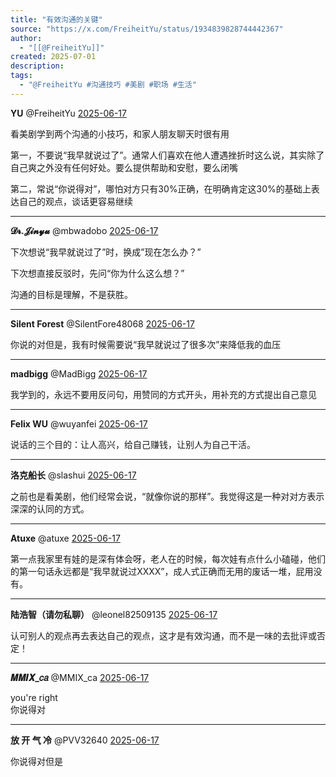 ```yaml
---
title: "有效沟通的关键"
source: "https://x.com/FreiheitYu/status/1934839828744442367"
author:
  - "[[@FreiheitYu]]"
created: 2025-07-01
description:
tags:
  - "@FreiheitYu #沟通技巧 #美剧 #职场 #生活"
---
```

**YU** @FreiheitYu [2025-06-17](https://x.com/FreiheitYu/status/1934839828744442367)

看美剧学到两个沟通的小技巧，和家人朋友聊天时很有用

第一，不要说“我早就说过了”。通常人们喜欢在他人遭遇挫折时这么说，其实除了自己爽之外没有任何好处。要么提供帮助和安慰，要么闭嘴

第二，常说“你说得对”，哪怕对方只有30%正确，在明确肯定这30%的基础上表达自己的观点，谈话更容易继续

---

**𝓓𝓻.𝓙𝓲𝓷𝔂𝓾** @mbwadobo [2025-06-17](https://x.com/mbwadobo/status/1934937236660965499)

下次想说“我早就说过了”时，换成”现在怎么办？”

下次想直接反驳时，先问“你为什么这么想？”

沟通的目标是理解，不是获胜。

---

**Silent Forest** @SilentFore48068 [2025-06-17](https://x.com/SilentFore48068/status/1934883628061999548)

你说的对但是，我有时候需要说“我早就说过了很多次”来降低我的血压

---

**madbigg** @MadBigg [2025-06-17](https://x.com/MadBigg/status/1934840435413012683)

我学到的，永远不要用反问句，用赞同的方式开头，用补充的方式提出自己意见

---

**Felix WU** @wuyanfei [2025-06-17](https://x.com/wuyanfei/status/1935112944364503275)

说话的三个目的：让人高兴，给自己赚钱，让别人为自己干活。

---

**洛克船长** @slashui [2025-06-17](https://x.com/slashui/status/1934841205852131474)

之前也是看美剧，他们经常会说，“就像你说的那样”。我觉得这是一种对对方表示深深的认同的方式。

---

**Atuxe** @atuxe [2025-06-17](https://x.com/atuxe/status/1934928089836081492)

第一点我家里有娃的是深有体会呀，老人在的时候，每次娃有点什么小磕碰，他们的第一句话永远都是“我早就说过XXXX”，成人式正确而无用的废话一堆，屁用没有。

---

**陆浩智（请勿私聊）** @leonel82509135 [2025-06-17](https://x.com/leonel82509135/status/1934938663747760241)

认可别人的观点再去表达自己的观点，这才是有效沟通，而不是一味的去批评或否定！

---

**𝑴𝑴𝑰𝑿\_𝑐𝑎** @MMIX\_ca [2025-06-17](https://x.com/MMIX_ca/status/1934842884303540514)

you're right  
你说得对

---

**放 开 气 冷** @PVV32640 [2025-06-17](https://x.com/PVV32640/status/1934847883330937207)

你说得对但是
